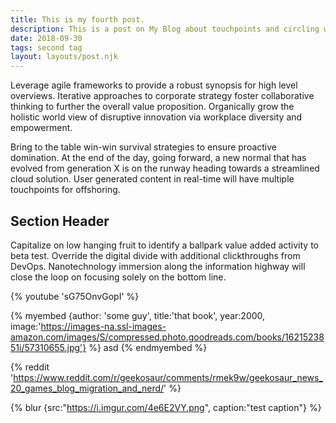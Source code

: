 ```yaml
---
title: This is my fourth post.
description: This is a post on My Blog about touchpoints and circling wagons.
date: 2018-09-30
tags: second tag
layout: layouts/post.njk
---
```


Leverage agile frameworks to provide a robust synopsis for high level overviews. Iterative approaches to corporate strategy foster collaborative thinking to further the overall value proposition. Organically grow the holistic world view of disruptive innovation via workplace diversity and empowerment.

Bring to the table win-win survival strategies to ensure proactive domination. At the end of the day, going forward, a new normal that has evolved from generation X is on the runway heading towards a streamlined cloud solution. User generated content in real-time will have multiple touchpoints for offshoring.

## Section Header

Capitalize on low hanging fruit to identify a ballpark value added activity to beta test. Override the digital divide with additional clickthroughs from DevOps. Nanotechnology immersion along the information highway will close the loop on focusing solely on the bottom line.

{% youtube 'sG75OnvGopI' %}

{% myembed {author: 'some guy', title:'that book', year:2000, image:'https://images-na.ssl-images-amazon.com/images/S/compressed.photo.goodreads.com/books/1621523851i/57310655.jpg'} %}
asd
{% endmyembed %}

{% reddit 'https://www.reddit.com/r/geekosaur/comments/rmek9w/geekosaur_news_20_games_blog_migration_and_nerd/' %}

{% blur {src:"https://i.imgur.com/4e6E2VY.png", caption:"test caption"} %}